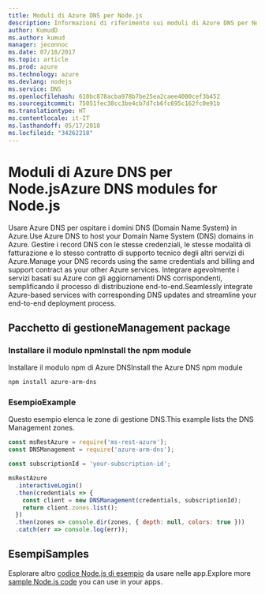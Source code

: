 ```yaml
---
title: Moduli di Azure DNS per Node.js
description: Informazioni di riferimento sui moduli di Azure DNS per Node.js
author: KumudD
ms.author: kumud
manager: jeconnoc
ms.date: 07/18/2017
ms.topic: article
ms.prod: azure
ms.technology: azure
ms.devlang: nodejs
ms.service: DNS
ms.openlocfilehash: 610bc878acba978b7be25ea2caee4000cef3b452
ms.sourcegitcommit: 75051fec38cc3be4cb7d7cb6fc695c162fc0e91b
ms.translationtype: HT
ms.contentlocale: it-IT
ms.lasthandoff: 05/17/2018
ms.locfileid: "34262218"
---
```

# <a name="azure-dns-modules-for-nodejs"></a><span data-ttu-id="0a4d4-103">Moduli di Azure DNS per Node.js</span><span class="sxs-lookup"><span data-stu-id="0a4d4-103">Azure DNS modules for Node.js</span></span>

<span data-ttu-id="0a4d4-104">Usare Azure DNS per ospitare i domini DNS (Domain Name System) in Azure.</span><span class="sxs-lookup"><span data-stu-id="0a4d4-104">Use Azure DNS to host your Domain Name System (DNS) domains in Azure.</span></span> <span data-ttu-id="0a4d4-105">Gestire i record DNS con le stesse credenziali, le stesse modalità di fatturazione e lo stesso contratto di supporto tecnico degli altri servizi di Azure.</span><span class="sxs-lookup"><span data-stu-id="0a4d4-105">Manage your DNS records using the same credentials and billing and support contract as your other Azure services.</span></span> <span data-ttu-id="0a4d4-106">Integrare agevolmente i servizi basati su Azure con gli aggiornamenti DNS corrispondenti, semplificando il processo di distribuzione end-to-end.</span><span class="sxs-lookup"><span data-stu-id="0a4d4-106">Seamlessly integrate Azure-based services with corresponding DNS updates and streamline your end-to-end deployment process.</span></span>

## <a name="management-package"></a><span data-ttu-id="0a4d4-107">Pacchetto di gestione</span><span class="sxs-lookup"><span data-stu-id="0a4d4-107">Management package</span></span>

### <a name="install-the-npm-module"></a><span data-ttu-id="0a4d4-108">Installare il modulo npm</span><span class="sxs-lookup"><span data-stu-id="0a4d4-108">Install the npm module</span></span>

<span data-ttu-id="0a4d4-109">Installare il modulo npm di Azure DNS</span><span class="sxs-lookup"><span data-stu-id="0a4d4-109">Install the Azure DNS npm module</span></span>

```bash
npm install azure-arm-dns
```

### <a name="example"></a><span data-ttu-id="0a4d4-110">Esempio</span><span class="sxs-lookup"><span data-stu-id="0a4d4-110">Example</span></span>

<span data-ttu-id="0a4d4-111">Questo esempio elenca le zone di gestione DNS.</span><span class="sxs-lookup"><span data-stu-id="0a4d4-111">This example lists the DNS Management zones.</span></span>

```javascript
const msRestAzure = require('ms-rest-azure');
const DNSManagement = require('azure-arm-dns');

const subscriptionId = 'your-subscription-id';

msRestAzure
  .interactiveLogin()
  .then(credentials => {
    const client = new DNSManagement(credentials, subscriptionId);
    return client.zones.list();
  })
  .then(zones => console.dir(zones, { depth: null, colors: true }))
  .catch(err => console.log(err));
```

## <a name="samples"></a><span data-ttu-id="0a4d4-112">Esempi</span><span class="sxs-lookup"><span data-stu-id="0a4d4-112">Samples</span></span>

<span data-ttu-id="0a4d4-113">Esplorare altro [codice Node.js di esempio](https://azure.microsoft.com/resources/samples/?platform=nodejs) da usare nelle app.</span><span class="sxs-lookup"><span data-stu-id="0a4d4-113">Explore more [sample Node.js code](https://azure.microsoft.com/resources/samples/?platform=nodejs) you can use in your apps.</span></span>
